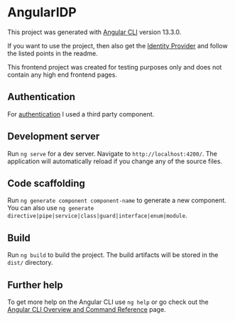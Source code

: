 # AngularIDP

This project was generated with [Angular CLI](https://github.com/angular/angular-cli) version 13.3.0.

If you want to use the project, then also get the [Identity Provider](https://github.com/FaMouZx3/ASP_IDP) and follow the listed points in the readme.

This frontend project was created for testing purposes only and does not contain any high end frontend pages.

## Authentication

For [authentication](https://github.com/damienbod/angular-auth-oidc-client) I used a third party component.

## Development server

Run `ng serve` for a dev server. Navigate to `http://localhost:4200/`. The application will automatically reload if you change any of the source files.

## Code scaffolding

Run `ng generate component component-name` to generate a new component. You can also use `ng generate directive|pipe|service|class|guard|interface|enum|module`.

## Build

Run `ng build` to build the project. The build artifacts will be stored in the `dist/` directory.

## Further help

To get more help on the Angular CLI use `ng help` or go check out the [Angular CLI Overview and Command Reference](https://angular.io/cli) page.
